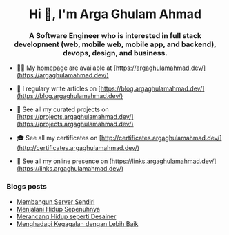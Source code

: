 <h1 align="center">Hi 👋, I'm Arga Ghulam Ahmad</h1>
<h3 align="center">A Software Engineer who is interested in full stack development (web, mobile web, mobile app, and backend), devops, design, and business.</h3>

- 👨‍💻 My homepage are available at [https://argaghulamahmad.dev/](https://argaghulamahmad.dev/)

- 📝 I regulary write articles on [https://blog.argaghulamahmad.dev/](https://blog.argaghulamahmad.dev/)

- 🚧 See all my curated projects on [https://projects.argaghulamahmad.dev/](https://projects.argaghulamahmad.dev/)

- 🎓 See all my certificates on [http://certificates.argaghulamahmad.dev/](http://certificates.argaghulamahmad.dev/)

- 🔗 See all my online presence on [https://links.argaghulamahmad.dev/](https://links.argaghulamahmad.dev/)

### Blogs posts
<!-- BLOG-POST-LIST:START -->
- [Membangun Server Sendiri](https://blog.argaghulamahmad.dev/2021/11/07/membangun-server-sendiri/)
- [Menjalani Hidup Sepenuhnya](https://blog.argaghulamahmad.dev/2021/11/06/belajar-bagaimana-menjalani-hidup-sepenuhnya/)
- [Merancang Hidup seperti Desainer](https://blog.argaghulamahmad.dev/2021/11/06/merancang-hidup-seperti-desainer/)
- [Menghadapi Kegagalan dengan Lebih Baik](https://blog.argaghulamahmad.dev/2021/11/06/menghadapi-kegagalan-dengan-lebih-baik/)
<!-- BLOG-POST-LIST:END -->
